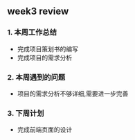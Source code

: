 ## week3 review

### 1. 本周工作总结
- 完成项目策划书的编写
- 完成项目的需求分析

### 2. 本周遇到的问题
- 项目的需求分析不够详细,需要进一步完善

### 3. 下周计划
- 完成前端页面的设计